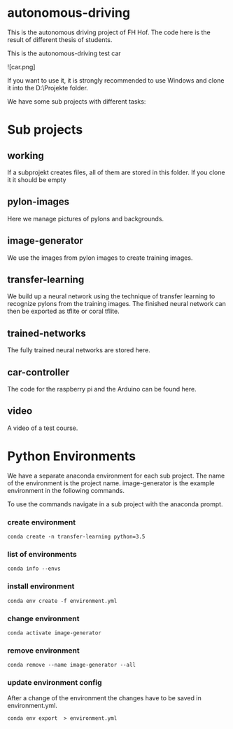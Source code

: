 # autonomous-driving


This is the autonomous driving project of FH Hof. The code here is the result of different thesis of students.

This is the autonomous-driving test car

![car.png]

If you want to use it, it is strongly recommended to use Windows and clone it into the D:\Projekte folder.


We have some sub projects with different tasks:

# Sub projects

## working

If a subprojekt creates files, all of them are stored in this folder.
If you clone it it should be empty

## pylon-images

Here we manage pictures of pylons and backgrounds.

## image-generator

We use the images from pylon images to create training images.

## transfer-learning

We build up a neural network using the technique of transfer learning to recognize pylons from the training images. The finished neural network can then be exported as tflite or coral tflite.

## trained-networks

The fully trained neural networks are stored here.

## car-controller

The code for the raspberry pi and the Arduino can be found here.

## video

A video of a test course.

# Python Environments

We have a separate anaconda environment for each sub project. 
The name of the environment is the project name.
image-generator is the example environment in the following commands.

To use the commands navigate in a sub project with the anaconda prompt.

### create environment

```console
conda create -n transfer-learning python=3.5
```

### list of environments

```console
conda info --envs
```

### install environment

```console
conda env create -f environment.yml
```

### change environment

```console
conda activate image-generator
```

### remove environment

```console
conda remove --name image-generator --all
```

### update environment config

After a change of the environment the changes have to be saved in environment.yml.

```console
conda env export  > environment.yml
```
